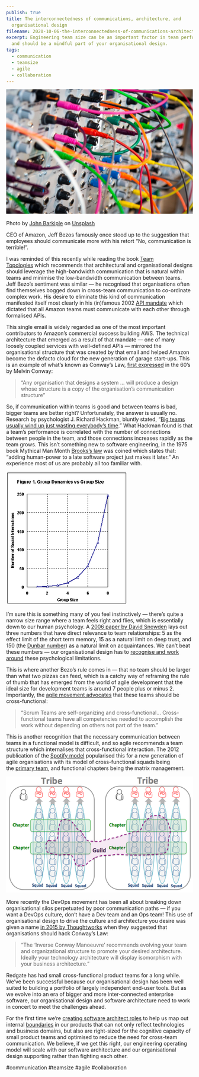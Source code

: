 ```yaml
---
publish: true
title: The interconnectedness of communications, architecture, and
  organisational design
filename: 2020-10-06-the-interconnectedness-of-communications-architecture-and-organisational-design
excerpt: Engineering team size can be an important factor in team performance
  and should be a mindful part of your organisational design.
tags:
  - communication
  - teamsize
  - agile
  - collaboration
---
```



![Image of cables in a console.png](../assets/images/Image%20of%20cables%20in%20a%20console.png)

Photo by [John Barkiple](https://unsplash.com/@barkiple?utm_source=unsplash&utm_medium=referral&utm_content=creditCopyText) on [Unsplash](https://unsplash.com/s/photos/connection-wires?utm_source=unsplash&utm_medium=referral&utm_content=creditCopyText)

CEO of Amazon, Jeff Bezos famously once stood up to the suggestion that employees should communicate more with his retort “No, communication is terrible!”.

I was reminded of this recently while reading the book [Team Topologies](https://teamtopologies.com/) which recommends that architectural and organisational designs should leverage the high-bandwidth communication that is natural within teams and minimise the low-bandwidth communication between teams. Jeff Bezo’s sentiment was similar — he recognised that organisations often find themselves bogged down in cross-team communication to co-ordinate complex work. His desire to eliminate this kind of communication manifested itself most clearly in his (in)famous 2002 [API mandate](https://pulseasync.com/operators/frameworks-for-remote-working/) which dictated that all Amazon teams must communicate with each other through formalised APIs.

This single email is widely regarded as one of the most important contributors to Amazon’s commercial success building AWS. The technical architecture that emerged as a result of that mandate — one of many loosely coupled services with well-defined APIs — mirrored the organisational structure that was created by that email and helped Amazon become the defacto cloud for the new generation of garage start-ups. This is an example of what’s known as Conway’s Law, [first expressed](http://www.melconway.com/Home/Committees_Paper.html) in the 60’s by Melvin Conway:

> “Any organisation that designs a system … will produce a design whose structure is a copy of the organisation’s communication structure”

So, if communication within teams is good and between teams is bad, bigger teams are better right? Unfortunately, the answer is usually no. Research by psychologist J. Richard Hackman, bluntly stated, “[Big teams usually wind up just wasting everybody’s time](http://hbr.org/2009/05/why-teams-dont-work).” What Hackman found is that a team’s performance is correlated with the number of connections between people in the team, and those connections increases rapidly as the team grows. This isn’t something new to software engineering, in the 1975 book Mythical Man Month [Brooks’s law](http://en.wikipedia.org/wiki/Brooks's_law) was coined which states that: “adding human-power to a late software project just makes it later.” An experience most of us are probably all too familiar with.

![Chart of group interactions vs size.png](../assets/images/Chart%20of%20group%20interactions%20vs%20size.png)

I’m sure this is something many of you feel instinctively — there’s quite a narrow size range where a team feels right and flies, which is essentially down to our human psychology. A [2006 paper by David Snowden](http://oldsite.cognitive-edge.com/blog/entry/logn-0.093-3.389-logcr-1-r20.764-t3410.35-p0.001/logn-0.093-3.389-logcr-1-r20.764-t3410.35-p0.001) lays out three numbers that have direct relevance to team relationships: 5 as the effect limit of the short term memory, 15 as a natural limit on deep trust, and 150 (the [Dunbar number](https://en.wikipedia.org/wiki/Dunbar%27s_number)) as a natural limit on acquaintances. We can’t beat these numbers — our organisational design has to [recognise and work around](https://buffer.com/resources/small-teams-why-startups-often-win-against-google-and-facebook-the-science-behind-why-smaller-teams-get-more-done/) these psychological limitations.

This is where another Bezo’s rule comes in — that no team should be larger than what two pizzas can feed, which is a catchy way of reframing the rule of thumb that has emerged from the world of agile development that the ideal size for development teams is around 7 people plus or minus 2. Importantly, the [agile movement advocates](https://scrumguides.org/scrum-guide.html#team) that these teams should be cross-functional:

> “Scrum Teams are self-organizing and cross-functional… Cross-functional teams have all competencies needed to accomplish the work without depending on others not part of the team.”

This is another recognition that the necessary communication between teams in a functional model is difficult, and so agile recommends a team structure which internalises that cross-functional interaction. The 2012 publication of the [Spotify model](https://blog.crisp.se/wp-content/uploads/2012/11/SpotifyScaling.pdf) popularised this for a new generation of agile organisations with its model of cross-functional squads being the [primary team](https://thedignityofwork.com/2018/06/17/building-the-right-first-team/), and functional chapters being the matrix management.

![The spotify model.png](../assets/images/The%20spotify%20model.png)

More recently the DevOps movement has been all about breaking down organisational silos perpetuated by poor communication paths — if you want a DevOps culture, don’t have a Dev team and an Ops team! This use of organisational design to drive the culture and architecture you desire was given a name [in 2015 by Thoughtworks](https://www.thoughtworks.com/radar/techniques/inverse-conway-maneuver) when they suggested that organisations should hack Conway’s Law:

> “The ‘Inverse Conway Manoeuvre’ recommends evolving your team and organizational structure to promote your desired architecture. Ideally your technology architecture will display isomorphism with your business architecture.”

Redgate has had small cross-functional product teams for a long while. We’ve been successful because our organisational design has been well suited to building a portfolio of largely independent end-user tools. But as we evolve into an era of bigger and more inter-connected enterprise software, our organisational design and software architecture need to work in concert to meet the challenges ahead.

For the first time we’re [creating software architect roles](https://www.red-gate.com/our-company/careers/current-opportunities/) to help us map out internal [boundaries](https://martinfowler.com/bliki/BoundedContext.html) in our products that can not only reflect technologies and business domains, but also are right-sized for the cognitive capacity of small product teams and optimised to reduce the need for cross-team communication. We believe, if we get this right, our engineering operating model will scale with our software architecture and our organisational design supporting rather than fighting each other.

#communication #teamsize #agile #collaboration